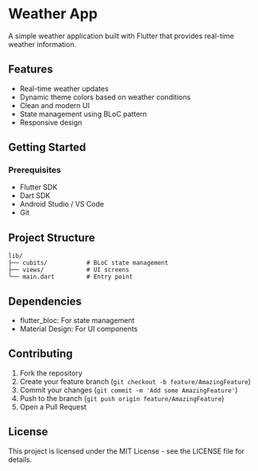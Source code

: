 # Weather App

A simple weather application built with Flutter that provides real-time weather information.

## Features

- Real-time weather updates
- Dynamic theme colors based on weather conditions
- Clean and modern UI
- State management using BLoC pattern
- Responsive design

## Getting Started

### Prerequisites

- Flutter SDK
- Dart SDK
- Android Studio / VS Code
- Git

## Project Structure

```
lib/
├── cubits/           # BLoC state management
├── views/            # UI screens
└── main.dart         # Entry point
```

## Dependencies

- flutter_bloc: For state management
- Material Design: For UI components

## Contributing

1. Fork the repository
2. Create your feature branch (`git checkout -b feature/AmazingFeature`)
3. Commit your changes (`git commit -m 'Add some AmazingFeature'`)
4. Push to the branch (`git push origin feature/AmazingFeature`)
5. Open a Pull Request

## License

This project is licensed under the MIT License - see the LICENSE file for details.
